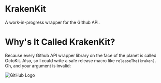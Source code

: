 KrakenKit
=========

A work-in-progress wrapper for the Github API.

Why's It Called KrakenKit?
==========================

Because every Github API wrapper library on the face of the planet is called OctoKit.  Also, so I could write a safe release macro like `releaseThe(kraken)`.  Oh, and your argument is invalid:

![GitHub Logo](http://octodex.github.com/images/bear-cavalry.jpg)
